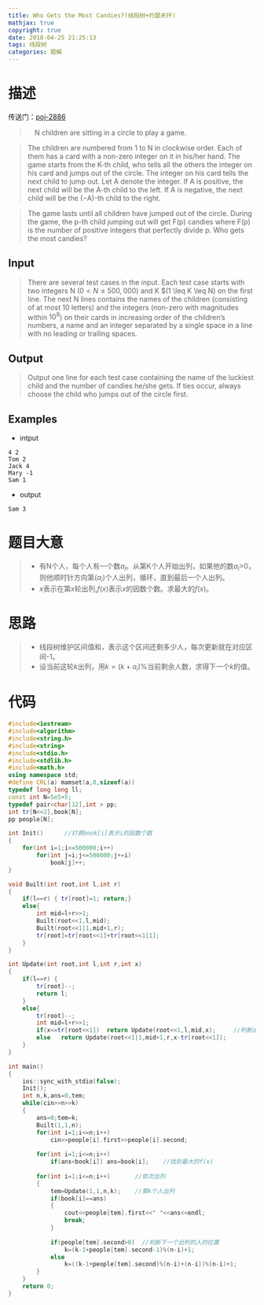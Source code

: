 ```yaml
---
title: Who Gets the Most Candies?(线段树+约瑟夫环)
mathjax: true
copyright: true
date: 2018-04-25 21:25:13
tags: 线段树
categories: 题解
---
```

# 描述
传送门：[poj-2886](http://poj.org/problem?id=2886)

>&emsp;N children are sitting in a circle to play a game.

> The children are numbered from 1 to N in clockwise order. Each of them has a card with a non-zero integer on it in his/her hand. The game starts from the K-th child, who tells all the others the integer on his card and jumps out of the circle. The integer on his card tells the next child to jump out. Let A denote the integer. If A is positive, the next child will be the A-th child to the left. If A is negative, the next child will be the (−A)-th child to the right.

> The game lasts until all children have jumped out of the circle. During the game, the p-th child jumping out will get F(p) candies where F(p) is the number of positive integers that perfectly divide p. Who gets the most candies?

<!--more-->
## Input
> There are several test cases in the input. Each test case starts with two integers N $(0 < N \leq 500,000)$ and K $(1 \leq  K \leq  N) on the first line. The next N lines contains the names of the children (consisting of at most 10 letters) and the integers (non-zero with magnitudes within $10^8$) on their cards in increasing order of the children’s numbers, a name and an integer separated by a single space in a line with no leading or trailing spaces.

## Output
> Output one line for each test case containing the name of the luckiest child and the number of candies he/she gets. If ties occur, always choose the child who jumps out of the circle first.

## Examples
* intput
```
4 2
Tom 2
Jack 4
Mary -1
Sam 1
```
* output
```
Sam 3
```

# 题目大意
>* 有N个人，每个人有一个数$a_i$。从第K个人开始出列，如果他的数$a_i$>0，则他顺时针方向第$(a_i)$个人出列，循环，直到最后一个人出列。
>* $x$表示在第$x$轮出列,$f(x)$表示$x$的因数个数。求最大的$f(x)$。

# 思路
>* 线段树维护区间值和，表示这个区间还剩多少人，每次更新就在对应区间-1。
>* 设当前这轮$k$出列，用$k=(k+a_i$)%当前剩余人数，求得下一个$k$的值。

# 代码
```c++
#include<iostream>
#include<algorithm>
#include<string.h>
#include<string>
#include<stdio.h>
#include<stdlib.h>
#include<math.h>
using namespace std;
#define CRL(a) mamset(a,0,sizeof(a))
typedef long long ll;
const int N=5e5+5;
typedef pair<char[12],int > pp;
int tr[N<<2],book[N];
pp people[N];

int Init()		//打表book[i]表示i的因数个数 
{
    for(int i=1;i<=500000;i++)
        for(int j=i;j<=500000;j+=i)
            book[j]++;
}

void Built(int root,int l,int r)
{	
    if(l==r) { tr[root]=1; return;}
    else{
        int mid=l+r>>1;
        Built(root<<1,l,mid);
        Built(root<<1|1,mid+1,r);
        tr[root]=tr[root<<1]+tr[root<<1|1];
    }
}

int Update(int root,int l,int r,int x) 
{
    if(l==r) {
        tr[root]--;
        return l;
    }
    else{
        tr[root]--;
        int mid=l+r>>1;
        if(x<=tr[root<<1])	return Update(root<<1,l,mid,x);		//判断出列的在左边还是右边 
        else   return Update(root<<1|1,mid+1,r,x-tr[root<<1]);
    }
}

int main()
{
    ios::sync_with_stdio(false);
    Init();
    int n,k,ans=0,tem;
    while(cin>>n>>k)
    {
        ans=0;tem=k;
        Built(1,1,n);
        for(int i=1;i<=n;i++)
            cin>>people[i].first>>people[i].second;
        
        for(int i=1;i<=n;i++)
            if(ans<book[i]) ans=book[i];	//找到最大的f(x) 
        
        for(int i=1;i<=n;i++)		//依次出列 
        {
            tem=Update(1,1,n,k);	//第k个人出列 
            if(book[i]==ans)
            {
                cout<<people[tem].first<<" "<<ans<<endl;
                break;
            }
            
            if(people[tem].second>0)  //判断下一个出列的人的位置 
                k=(k-1+people[tem].second-1)%(n-i)+1; 
            else    
                k=((k-1+people[tem].second)%(n-i)+(n-i))%(n-i)+1; 
        }
    }
    return 0;
}
```

